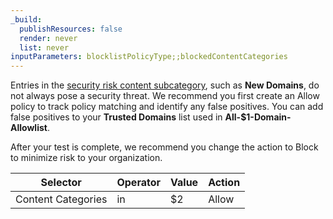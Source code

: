 ```yaml
---
_build:
  publishResources: false
  render: never
  list: never
inputParameters: blocklistPolicyType;;blockedContentCategories
---
```


Entries in the [security risk content subcategory](/cloudflare-one/policies/gateway/domain-categories/#security-risk-subcategories), such as **New Domains**, do not always pose a security threat. We recommend you first create an Allow policy to track policy matching and identify any false positives. You can add false positives to your **Trusted Domains** list used in **All-$1-Domain-Allowlist**.

After your test is complete, we recommend you change the action to Block to minimize risk to your organization.

| Selector           | Operator | Value | Action |
| ------------------ | -------- | ----- | ------ |
| Content Categories | in       | $2    | Allow  |

